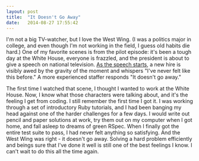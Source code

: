 ```yaml
---
layout: post
title:  "It Doesn't Go Away"
date:   2014-08-27 17:55:42
---
```


I'm not a big TV-watcher, but I love the West Wing. (I was a politics major in college, and even though I'm not working in the field, I guess old habits die hard.) One of my favorite scenes is from the pilot episode: it's been a tough day at the White House, everyone is frazzled, and the president is about to give a speech on national television. [As the speech starts][youtube], a new hire is visibly awed by the gravity of the moment and whispers "I've never felt like this before." A more experienced staffer responds "It doesn't go away."

[youtube]: https://www.youtube.com/watch?v=IEGtX_-Zg1s

The first time I watched that scene, I thought I wanted to work at the White House. Now, I know what those characters were talking about, and it's the feeling I get from coding. I still remember the first time I got it. I was working through a set of introductory Ruby tutorials, and I had been banging my head against one of the harder challenges for a few days. I would write out pencil and paper solutions at work, try them out on my computer when I got home, and fall asleep to dreams of green RSpec. When I finally got the entire test suite to pass, I had never felt anything so satisfying. And the West Wing was right - it doesn't go away. Solving a hard problem efficiently and beings sure that I've done it well is still one of the best feelings I know. I can't wait to do this all the time again.